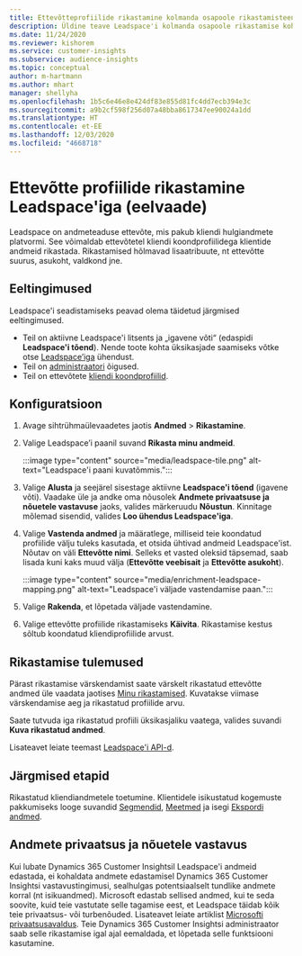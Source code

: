 ```yaml
---
title: Ettevõtteprofiilide rikastamine kolmanda osapoole rikastamisteenusega Leadspace'ilt
description: Üldine teave Leadspace'i kolmanda osapoole rikastamise kohta.
ms.date: 11/24/2020
ms.reviewer: kishorem
ms.service: customer-insights
ms.subservice: audience-insights
ms.topic: conceptual
author: m-hartmann
ms.author: mhart
manager: shellyha
ms.openlocfilehash: 1b5c6e46e8e424df83e855d81fc4dd7ecb394e3c
ms.sourcegitcommit: a9b2cf598f256d07a48bba8617347ee90024a1dd
ms.translationtype: HT
ms.contentlocale: et-EE
ms.lasthandoff: 12/03/2020
ms.locfileid: "4668718"
---
```

# <a name="enrichment-of-company-profiles-with-leadspace-preview"></a>Ettevõtte profiilide rikastamine Leadspace'iga (eelvaade)

Leadspace on andmeteaduse ettevõte, mis pakub kliendi hulgiandmete platvormi. See võimaldab ettevõtetel kliendi koondprofiilidega klientide andmeid rikastada. Rikastamised hõlmavad lisaatribuute, nt ettevõtte suurus, asukoht, valdkond jne.

## <a name="prerequisites"></a>Eeltingimused

Leadspace'i seadistamiseks peavad olema täidetud järgmised eeltingimused.

- Teil on aktiivne Leadspace'i litsents ja „igavene võti“ (edaspidi **Leadspace'i tõend**). Nende toote kohta üksikasjade saamiseks võtke otse [Leadspace’iga](https://www.leadspace.com/products/leadspace-on-demand/) ühendust.
- Teil on [administraatori](permissions.md#administrator) õigused.
- Teil on ettevõtete [kliendi koondprofiilid](customer-profiles.md).

## <a name="configuration"></a>Konfiguratsioon

1. Avage sihtrühmaülevaadetes jaotis **Andmed** > **Rikastamine**.

1. Valige Leadspace’i paanil suvand **Rikasta minu andmeid**.

   :::image type="content" source="media/leadspace-tile.png" alt-text="Leadspace'i paani kuvatõmmis.":::

1. Valige **Alusta** ja seejärel sisestage aktiivne **Leadspace'i tõend** (igavene võti). Vaadake üle ja andke oma nõusolek **Andmete privaatsuse ja nõuetele vastavuse** jaoks, valides märkeruudu **Nõustun**. Kinnitage mõlemad sisendid, valides **Loo ühendus Leadspace'iga**.

1. Valige **Vastenda andmed** ja määratlege, milliseid teie koondatud profiilide välju tuleks kasutada, et otsida ühtivad andmeid Leadspace'ist. Nõutav on väli **Ettevõtte nimi**. Selleks et vasted oleksid täpsemad, saab lisada kuni kaks muud välja (**Ettevõtte veebisait** ja **Ettevõtte asukoht**).

   :::image type="content" source="media/enrichment-leadspace-mapping.png" alt-text="Leadspace'i väljade vastendamise paan.":::
   
1. Valige **Rakenda**, et lõpetada väljade vastendamine.

1. Valige ettevõtte profiilide rikastamiseks **Käivita**. Rikastamise kestus sõltub koondatud kliendiprofiilide arvust.

## <a name="enrichment-results"></a>Rikastamise tulemused

Pärast rikastamise värskendamist saate värskelt rikastatud ettevõtte andmed üle vaadata jaotises [Minu rikastamised](enrichment-hub.md). Kuvatakse viimase värskendamise aeg ja rikastatud profiilide arvu.

Saate tutvuda iga rikastatud profiili üksikasjaliku vaatega, valides suvandi **Kuva rikastatud andmed**.

Lisateavet leiate teemast [Leadspace'i API-d](https://support.leadspace.com/hc/en-us/sections/201997649-API).

## <a name="next-steps"></a>Järgmised etapid

Rikastatud kliendiandmetele toetumine. Klientidele isikustatud kogemuste pakkumiseks looge suvandid [Segmendid](segments.md), [Meetmed](measures.md) ja isegi [Ekspordi andmed](export-destinations.md).

## <a name="data-privacy-and-compliance"></a>Andmete privaatsus ja nõuetele vastavus

Kui lubate Dynamics 365 Customer Insightsil Leadspace'i andmeid edastada, ei kohaldata andmete edastamisel Dynamics 365 Customer Insightsi vastavustingimusi, sealhulgas potentsiaalselt tundlike andmete korral (nt isikuandmed). Microsoft edastab sellised andmed, kui te seda soovite, kuid teie vastutate selle tagamise eest, et Leadspace täidab kõik teie privaatsus- või turbenõuded. Lisateavet leiate artiklist [Microsofti privaatsusavaldus](https://go.microsoft.com/fwlink/?linkid=396732).
Teie Dynamics 365 Customer Insightsi administraator saab selle rikastamise igal ajal eemaldada, et lõpetada selle funktsiooni kasutamine.